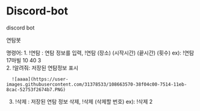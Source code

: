 # Discord-bot
discord bot

연탐봇 

명령어: 1.  !연탐 : 연탐 정보를 입력,  !연탐 (장소) (시작시간) (끝시간) (횟수)  ex): !연탐 17마빌 10 40 3     
   2. !알려줘: 저장된 연탐정보 표시



      ![aaaa](https://user-images.githubusercontent.com/31378533/108663570-38f04c00-7514-11eb-8cac-52753f2674b7.PNG)
        
   3. !삭제 : 저장된 연탐 정보 삭제,  !삭제 (삭제할 번호)  ex): !삭제 2
        
        

